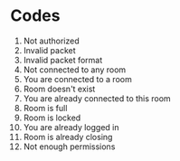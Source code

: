 # Codes
1. Not authorized
2. Invalid packet
3. Invalid packet format
4. Not connected to any room
5. You are connected to a room
6. Room doesn't exist
7. You are already connected to this room
8. Room is full
9. Room is locked
10. You are already logged in
11. Room is already closing
12. Not enough permissions